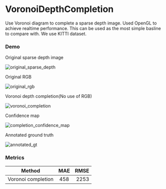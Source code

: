 # VoronoiDepthCompletion

Use Voronoi diagram to complete a sparse depth image. Used OpenGL to achieve realtime performance. This can be used as the most simple basline to compare with. We use KITTI dataset.

### Demo

Original sparse depth image

![original_sparse_depth](https://raw.githubusercontent.com/jiangwei221/voronoi_depth_completion/master/readme_materials/images/original_sparse_depth.png)

Original RGB

![original_rgb](https://raw.githubusercontent.com/jiangwei221/voronoi_depth_completion/master/readme_materials/images/original_rgb.png)

Voronoi depth completion(No use of RGB)

![voronoi_completion](https://raw.githubusercontent.com/jiangwei221/voronoi_depth_completion/master/readme_materials/images/voronoi_completion.png)

Confidence map

![completion_confidence_map](https://raw.githubusercontent.com/jiangwei221/voronoi_depth_completion/master/readme_materials/images/completion_confidence_map.png)

Annotated ground truth

![annotated_gt](https://raw.githubusercontent.com/jiangwei221/voronoi_depth_completion/master/readme_materials/images/annotated_gt.png)

### Metrics

| Method        | MAE           | RMSE  |
| ------------- |:-------------:| -----:|
| Voronoi completion      | 458 | 2253 |
